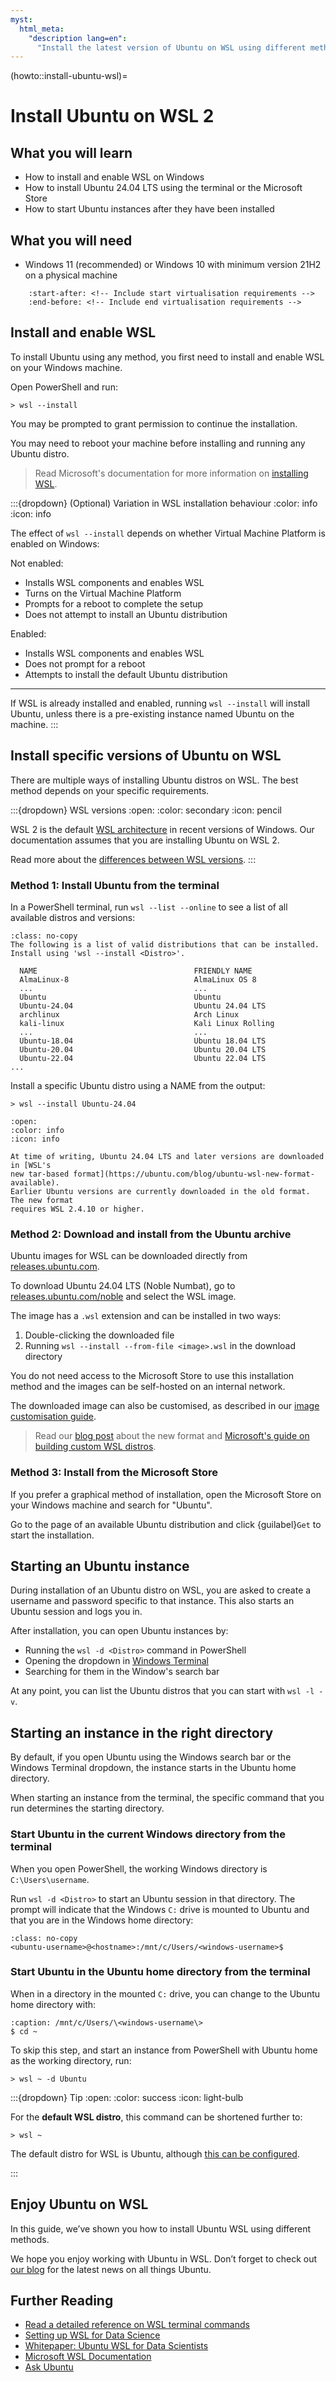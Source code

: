 ```yaml
---
myst:
  html_meta:
    "description lang=en":
      "Install the latest version of Ubuntu on WSL using different methods."
---
```


(howto::install-ubuntu-wsl)=
# Install Ubuntu on WSL 2

## What you will learn

* How to install and enable WSL on Windows
* How to install Ubuntu 24.04 LTS using the terminal or the Microsoft Store
* How to start Ubuntu instances after they have been installed

## What you will need

* Windows 11 (recommended) or Windows 10 with minimum version 21H2 on a physical machine

```{include} ../includes/virtualisation_requirements.txt
    :start-after: <!-- Include start virtualisation requirements -->
    :end-before: <!-- Include end virtualisation requirements -->
```

## Install and enable WSL

To install Ubuntu using any method, you first need to install and enable WSL on
your Windows machine.

Open PowerShell and run:

```{code-block} text
> wsl --install
```

You may be prompted to grant permission to continue the installation.

You may need to reboot your machine before installing and running any Ubuntu distro.

> Read Microsoft's documentation for more information on [installing
> WSL](https://learn.microsoft.com/en-us/windows/wsl/install).


:::{dropdown} (Optional) Variation in WSL installation behaviour
:color: info
:icon: info

The effect of `wsl --install` depends on whether Virtual Machine Platform is
enabled on Windows:

Not enabled:

* Installs WSL components and enables WSL
* Turns on the Virtual Machine Platform
* Prompts for a reboot to complete the setup
* Does not attempt to install an Ubuntu distribution

Enabled:

* Installs WSL components and enables WSL
* Does not prompt for a reboot
* Attempts to install the default Ubuntu distribution

---

If WSL is already installed and enabled, running `wsl --install` will install
Ubuntu, unless there is a pre-existing instance named Ubuntu on the machine.
:::

## Install specific versions of Ubuntu on WSL

There are multiple ways of installing Ubuntu distros on WSL.
The best method depends on your specific requirements.

:::{dropdown} WSL versions
:open:
:color: secondary
:icon: pencil

WSL 2 is the default [WSL architecture](explanation::wsl-version) in recent
versions of Windows. Our documentation assumes that you are installing Ubuntu
on WSL 2.

Read more about the [differences between WSL versions](explanation::wsl-version).
:::

### Method 1: Install Ubuntu from the terminal

In a PowerShell terminal, run `wsl --list --online` to see a list of all available distros and versions:

```{code-block} text
:class: no-copy
The following is a list of valid distributions that can be installed.
Install using 'wsl --install <Distro>'.

  NAME                                   FRIENDLY NAME
  AlmaLinux-8                            AlmaLinux OS 8
  ...                                    ...
  Ubuntu                                 Ubuntu
  Ubuntu-24.04                           Ubuntu 24.04 LTS
  archlinux                              Arch Linux
  kali-linux                             Kali Linux Rolling
  ...                                    ...
  Ubuntu-18.04                           Ubuntu 18.04 LTS
  Ubuntu-20.04                           Ubuntu 20.04 LTS
  Ubuntu-22.04                           Ubuntu 22.04 LTS
...

```

Install a specific Ubuntu distro using a NAME from the output:

```{code-block} text
> wsl --install Ubuntu-24.04
```

```{dropdown} Using the new WSL distro format
:open:
:color: info
:icon: info

At time of writing, Ubuntu 24.04 LTS and later versions are downloaded in [WSL's
new tar-based format](https://ubuntu.com/blog/ubuntu-wsl-new-format-available).
Earlier Ubuntu versions are currently downloaded in the old format. The new format
requires WSL 2.4.10 or higher.
```

### Method 2: Download and install from the Ubuntu archive

Ubuntu images for WSL can be downloaded directly from
[releases.ubuntu.com](https://releases.ubuntu.com).

To download Ubuntu 24.04 LTS (Noble Numbat), go to
[releases.ubuntu.com/noble](https://releases.ubuntu.com/noble) and select the WSL
image.

The image has a `.wsl` extension and can be installed in two ways:

1. Double-clicking the downloaded file
2. Running `wsl --install --from-file <image>.wsl` in the download directory

You do not need access to the Microsoft Store to use this installation method
and the images can be self-hosted on an internal network.

The downloaded image can also be customised, as described in our [image
customisation guide](custom-ubuntu-distro.md).

> Read our [blog post](https://ubuntu.com/blog/ubuntu-wsl-new-format-available)
about the new format and [Microsoft's guide on building custom WSL
distros](https://learn.microsoft.com/en-us/windows/wsl/build-custom-distro).


### Method 3: Install from the Microsoft Store

If you prefer a graphical method of installation, open the Microsoft Store on
your Windows machine and search for "Ubuntu".

Go to the page of an available Ubuntu distribution and click {guilabel}`Get` to
start the installation.

## Starting an Ubuntu instance

During installation of an Ubuntu distro on WSL, you are asked to create a
username and password specific to that instance.
This also starts an Ubuntu session and logs you in.

After installation, you can open Ubuntu instances by:

* Running the `wsl -d <Distro>` command in PowerShell
* Opening the dropdown in [Windows Terminal](https://github.com/microsoft/terminal?tab=readme-ov-file#installing-and-running-windows-terminal)
* Searching for them in the Window's search bar

At any point, you can list the Ubuntu distros that you can start with `wsl -l -v`.

## Starting an instance in the right directory

By default, if you open Ubuntu using the Windows search bar or the Windows Terminal dropdown,
the instance starts in the Ubuntu home directory.

When starting an instance from the terminal, the specific command that you run
determines the starting directory.

### Start Ubuntu in the current Windows directory from the terminal

When you open PowerShell, the working Windows directory is `C:\Users\username`.

Run `wsl -d <Distro>` to start an Ubuntu session in that directory. The prompt
will indicate that the Windows `C:` drive is mounted to Ubuntu and that you are
in the Windows home directory:

```{code-block} text
:class: no-copy
<ubuntu-username>@<hostname>:/mnt/c/Users/<windows-username>$
```

### Start Ubuntu in the Ubuntu home directory from the terminal

When in a directory in the mounted `C:` drive, you can change to the Ubuntu
home directory with:

```{code-block} text
:caption: /mnt/c/Users/\<windows-username\>
$ cd ~
```

To skip this step, and start an instance from PowerShell with Ubuntu home as
the working directory, run:

```{code-block} text
> wsl ~ -d Ubuntu
```

:::{dropdown} Tip
:open:
:color: success
:icon: light-bulb

For the **default WSL distro**, this command can be shortened further to:

```{code-block} text
> wsl ~
```

The default distro for WSL is Ubuntu, although [this can be
configured](https://learn.microsoft.com/en-us/windows/wsl/basic-commands#set-default-linux-distribution).

:::

## Enjoy Ubuntu on WSL

In this guide, we’ve shown you how to install Ubuntu WSL using different methods.

We hope you enjoy working with Ubuntu in WSL. Don’t forget to check out [our blog](https://ubuntu.com/blog) for the latest news on all things Ubuntu.

## Further Reading

* [Read a detailed reference on WSL terminal commands](https://learn.microsoft.com/en-us/windows/wsl/basic-commands)
* [Setting up WSL for Data Science](https://ubuntu.com/blog/upgrade-data-science-workflows-ubuntu-wsl)
* [Whitepaper: Ubuntu WSL for Data Scientists](https://ubuntu.com/engage/ubuntu-wsl-for-data-scientists)
* [Microsoft WSL Documentation](https://learn.microsoft.com/en-us/windows/wsl/)
* [Ask Ubuntu](https://askubuntu.com/)
